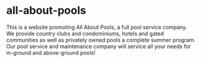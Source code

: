 # all-about-pools

This is a website promoting All About Pools, a full pool service company.
We provide country clubs and condominiums, hotels and gated communities as well as privately owned pools a complete summer program.
Our pool service and maintenance company will service all your needs for in-ground and above-ground pools!

